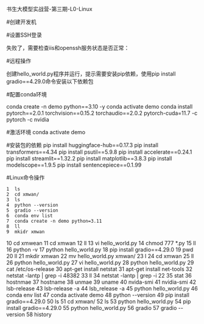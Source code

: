 书生大模型实战营-第三期-L0-Linux


#创建开发机



#设置SSH登录


失败了，需要检查iis和openssh服务状态是否正常：


#远程操作

创建hello_world.py程序并运行，提示需要安装pip依赖，使用pip install gradio==4.29.0命令安装以下依赖包

#配置conda环境

conda create -n demo python==3.10 -y
conda activate demo
conda install pytorch==2.0.1 torchvision==0.15.2 torchaudio==2.0.2 pytorch-cuda=11.7 -c pytorch -c nvidia


#激活环境
conda activate demo


#安装包的依赖
pip install huggingface-hub==0.17.3
pip install transformers==4.34 
pip install psutil==5.9.8
pip install accelerate==0.24.1
pip install streamlit==1.32.2 
pip install matplotlib==3.8.3 
pip install modelscope==1.9.5
pip install sentencepiece==0.1.99

#Linux命令操作

    1  ls
    2  cd xmwan/
    3  ls
    4  python --version
    5  gradio --version
    6  conda env list
    7  conda create -n demo python=3.11
    8  ll
    9  mkidr xmwan
   10  cd xmwean
   11  cd xmwan
   12  ll
   13  vi hello_world.py
   14  chmod 777 *.py
   15  ll
   16  python -v
   17  python hello_world.py 
   18  pip install gradio==4.29.0
   19  pwd
   20  ll
   21  mkdir xmwan
   22  mv hello_world.py xmwan/
   23  l
   24  cd xmwan
   25  ll
   26  python hello_world.py 
   27  vi hello_world.py 
   28  python hello_world.py 
   29  cat /etc/os-release
   30  apt-get install netstat
   31  apt-get install net-tools
   32  netstat -lantp | grep -i 48382
   33  ll
   34  netstat -lantp | grep -i 22
   35  stat
   36  hostnmae
   37  hostname
   38  unmae
   39  uname
   40  nvida-smi
   41  nvidia-smi
   42  lsb-release
   43  lsb-release -a
   44  lsb_release -a
   45  python hello_world.py 
   46  conda env list
   47  conda activate demo
   48  python --version
   49  pip install gradio==4.29.0
   50  ls
   51  cd xmwan/
   52  ls
   53  python hello_world.py 
   54  pip install gradio==4.29.0
   55  python hello_world.py 
   56  gradio
   57  gradio --version
   58  history
